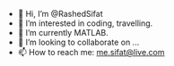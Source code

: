 - 👋 Hi, I’m @RashedSifat
- 👀 I’m interested in coding, travelling.
- 🌱 I’m currently MATLAB.
- 💞️ I’m looking to collaborate on ...
- 📫 How to reach me: me.sifat@live.com

<!---
RashedSifat/RashedSifat is a ✨ special ✨ repository because its `README.md` (this file) appears on your GitHub profile.
You can click the Preview link to take a look at your changes.
--->
